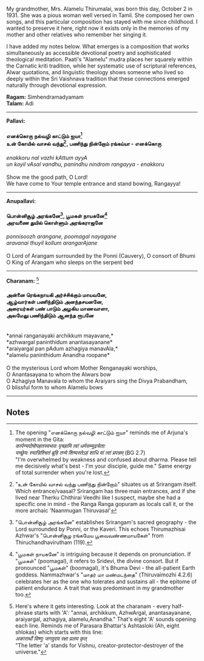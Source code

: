 
My grandmother, Mrs. Alamelu Thirumalai, was born this day, October 2 in 1931. She was a pious woman well versed in Tamil. She composed her own songs, and this particular composition has stayed with me since childhood. I wanted to preserve it here, right now it exists only in the memories of my mother and other relatives who remember her singing it.

I have added my notes below. What emerges is a composition that works simultaneously as accessible devotional poetry and sophisticated theological meditation. Paati's "Alamelu" mudra places her squarely within the Carnatic kriti tradition, while her systematic use of scriptural references, Alwar quotations, and linguistic theology shows someone who lived so deeply within the Sri Vaishnava tradition that these connections emerged naturally through devotional expression. 

**Ragam:** Simhendramadyamam<br>
**Talam:** Adi

---

**Pallavi:**
#### எனக்கொரு நல்வழி காட்டும் ஐயா[^1]<br>உன் கோயில் வாசல் வந்து[^2], பணிந்து நின்றோம் ரங்கய்யா - எனக்கொரு
*enakkoru nal vazhi kAttum ayyA*<br>
*un koyil vAsal vandhu, panindhu nindrom rangayya - enakkoru*<br>
<br>
Show me the good path, O Lord!<br>
We have come to Your temple entrance and stand bowing, Rangayya!<br>

---

**Anupallavi:**
#### பொன்னிசூழ் அரங்கனே[^3], பூமகள் நாயகனே[^4]<br>அரவணை துயில் கொள்ளும் அரங்கராஜனே<br>
*ponnisoozh arangane, poomagal nayagane*<br>
*aravanai thuyil kollum arangarAjane*<br>
<br>
O Lord of Arangam surrounded by the Ponni (Cauvery), O consort of Bhumi<br>
O King of Arangam who sleeps on the serpent bed<br>

---

**Charanam:** [^5]
#### **அ**ன்னை ரெங்கநாயகி அர்ச்சிக்கும் மாயவனே,<br>ஆழ்வார்கள் பணிந்திடும் அனந்தசயனனே,<br>அரையர்கள் பண் பாடும் அழகிய மாணவாளா,<br>அலமேலு பணிந்திடும் ஆனந்த ரூபனே<br>
<br>
*annai ranganayaki archikkum mayavane,*<br>
*azhwargal paninthidum anantasayanane*<br>
*araiyargal pan pAdum azhagiya manavAla,*<br>
*alamelu paninthidum Anandha roopane*<br>
<br>
O the mysterious Lord whom Mother Renganayaki worships,<br>
O Anantasayana to whom the Alwars bow<br>
O Azhagiya Manavala to whom the Araiyars sing the Divya Prabandham,<br>
O blissful form to whom Alamelu bows<br>

---

## Notes


[^1]: The opening "எனக்கொரு நல்வழி காட்டும் ஐயா" reminds me of Arjuna's moment in the Gita:<br>*कार्पण्यदोषोपहतस्वभावः पृच्छामि त्वां धर्मसम्मूढचेताः*<br>*यच्छ्रेयः स्यान्निश्चितं ब्रूहि तन्मे शिष्यस्तेऽहं शाधि मां त्वां प्रपन्नम्* (BG 2.7)<br>"I'm overwhelmed by weakness and confused about dharma. Please tell me decisively what's best - I'm your disciple, guide me." Same energy of total surrender when you're lost.

[^2]: "உன் கோயில் வாசல் வந்து பணிந்து நின்றோம்" situates us at Srirangam itself. Which entrance/vaasal? Srirangam has three main entrances, and if she lived near Therku Chithirai Veedhi like I suspect, maybe she had a specific one in mind - the Ranga Ranga gopuram as locals call it, or the more archaic 'Naanmugan Thiruvasal'

[^3]: "பொன்னிசூழ் அரங்கனே" establishes Srirangam's sacred geography - the Lord surrounded by Ponni, or the Kaveri. This echoes Thirumazhisai Azhwar's "பொன்னிசூழ ரங்கமேய பூவைவண்ணமாயகேள்" from Thiruchandhavirutham (119).

[^4]: "பூமகள் நாயகனே" is intriguing because it depends on pronunciation. If "பூமகள்" (poomagal), it refers to Sridevi, the divine consort. But if pronounced "பூமகள்" (boomagal), it's Bhuma Devi - the all-patient Earth goddess. Nammazhwar's "மாதர் மா மண்மடந்தை" (Thiruvaimozhi 4.2.6) celebrates her as the one who tolerates and sustains all - the epitome of patient endurance. A trait that was predominant in my grandmother too.

[^5]: Here's where it gets interesting. Look at the charanam - every half-phrase starts with 'A': "annai, archikkum, AzhwArgal, anantasayanane, araiyargal, azhagiya, alamelu,Anandha." That's eight 'A' sounds opening each line. Reminds me of Parasara Bhattar's Ashtasloki (Ah, eight shlokas) which starts with this line:<br>*अकारार्थो विष्णुः जगदुदय रक्षा प्रलय कृत्*<br>"The letter 'a' stands for Vishnu, creator-protector-destroyer of the universe."

[^6]: The Araiyars are the hereditaty temple musicians of Sri Rangam. These families have been carrying the Divya Prabandham tradition at Srirangam for over a thousand years.

[^7]: "Alamelu" is her mudra. Now, Alamelumanga is the consort of Srinivasa of Thiruvengadam (Tirupati), not Srirangam's. But here's the thing - Thirumangai Azhwar's "வெருவாதாள் வாய்வெருவி வேங்கடமே வேங்கடமே எங்கின்றாளால்" shows how even when singing about Srirangam, the heart can yearn for Venkatam in nayika bhavam. Similarly, paati sees Alamelumanga in Sri Ranganachiyar - the same divine principle appearing in different places.

[^8]: "ஆனந்த ரூபனே" echoes Adi Shankaracharya's Ranganathashtakam, which opens with "ānandha rūpe."
